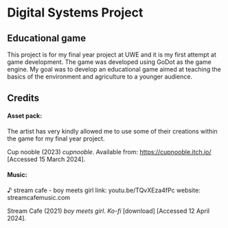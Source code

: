 # Digital Systems Project
## Educational game

This project is for my final year project at UWE and it is my first attempt at game development. The game was developed using GoDot as the game engine. My goal was to develop an educational game aimed at teaching the basics of the environment and agriculture to a younger audience.


## Credits

#### Asset pack:
The artist has very kindly allowed me to use some of their creations within the game for my final year project.

Cup nooble (2023) _cupnooble_. Available from: https://cupnooble.itch.io/ [Accessed 15 March 2024].

#### Music:
♪ stream cafe - boy meets girl
link: youtu.be/TQvXEza4fPc
website: streamcafemusic.com

Stream Cafe (2021) _boy meets girl_. _Ko-fi_ [download] [Accessed 12 April 2024].
